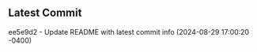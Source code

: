 
## Latest Commit
ee5e9d2 - Update README with latest commit info (2024-08-29 17:00:20 -0400) <Yunxi-Zhou>
